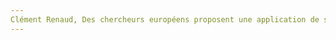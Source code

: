 ```yaml
---
Clément Renaud, Des chercheurs européens proposent une application de suivi de l&#x27;épidémie pour sortir du confinement sans dévoiler nos données personnellesMakery, , p.. URL: zotero://select/items/@Renaudchercheurseuropeensproposent
---
```


